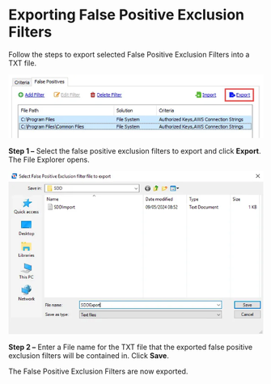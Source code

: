 # Exporting False Positive Exclusion Filters

Follow the steps to export selected False Positive Exclusion Filters into a TXT file.

![Export on False Positives tab](../../../../../../../static/img/product_docs/accessanalyzer/admin/settings/sensitivedata/exclusions/exportfilter.webp)

**Step 1 –** Select the false positive exclusion filters to export and click **Export**. The File
Explorer opens.

![Select False Positive Exclusion filter file to export File Explorer window](../../../../../../../static/img/product_docs/accessanalyzer/admin/settings/sensitivedata/exclusions/exportfileexplorer.webp)

**Step 2 –** Enter a File name for the TXT file that the exported false positive exclusion filters
will be contained in. Click **Save**.

The False Positive Exclusion Filters are now exported.
